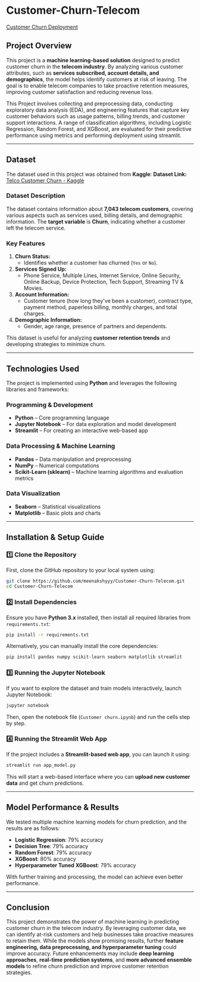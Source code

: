 # Customer-Churn-Telecom

[Customer Churn Deployment ](https://customer-churn-telecom-app.streamlit.app/)

## Project Overview
This project is a **machine learning-based solution** designed to predict customer churn in the **telecom industry**. By analyzing various customer attributes, such as **services subscribed, account details, and demographics**, the model helps identify customers at risk of leaving. The goal is to enable telecom companies to take proactive retention measures, improving customer satisfaction and reducing revenue loss.  

This Project involves collecting and preprocessing data, conducting exploratory data analysis (EDA), and engineering features that capture key customer behaviors such as usage patterns, billing trends, and customer support interactions. A range of classification algorithms, including Logistic Regression, Random Forest, and XGBoost, are evaluated for their predictive performance using metrics and performing deployment using streamlit.

---

## Dataset
The dataset used in this project was obtained from **Kaggle**:
**Dataset Link:** [Telco Customer Churn - Kaggle](https://www.kaggle.com/datasets/blastchar/telco-customer-churn)

### Dataset Description
The dataset contains information about **7,043 telecom customers**, covering various aspects such as services used, billing details, and demographic information. The **target variable** is **Churn**, indicating whether a customer left the telecom service.

### Key Features
1. **Churn Status:**
   - Identifies whether a customer has churned (`Yes` or `No`).
2. **Services Signed Up:**
   - Phone Service, Multiple Lines, Internet Service, Online Security, Online Backup, Device Protection, Tech Support, Streaming TV & Movies.
3. **Account Information:**
   - Customer tenure (how long they've been a customer), contract type, payment method, paperless billing, monthly charges, and total charges.
4. **Demographic Information:**
   - Gender, age range, presence of partners and dependents.

This dataset is useful for analyzing **customer retention trends** and developing strategies to minimize churn.

---

## Technologies Used
The project is implemented using **Python** and leverages the following libraries and frameworks:

### Programming & Development
- **Python** – Core programming language
- **Jupyter Notebook** – For data exploration and model development
- **Streamlit** – For creating an interactive web-based app

### Data Processing & Machine Learning
- **Pandas** – Data manipulation and preprocessing
- **NumPy** – Numerical computations
- **Scikit-Learn (sklearn)** – Machine learning algorithms and evaluation metrics

### Data Visualization
- **Seaborn** – Statistical visualizations
- **Matplotlib** – Basic plots and charts

---

## Installation & Setup Guide

### 1️⃣ Clone the Repository
First, clone the GitHub repository to your local system using:
```bash
git clone https://github.com/meenakshyyy/Customer-Churn-Telecom.git
cd Customer-Churn-Telecom
```

### 2️⃣ Install Dependencies
Ensure you have **Python 3.x** installed, then install all required libraries from `requirements.txt`:
```bash
pip install -r requirements.txt
```

Alternatively, you can manually install the core dependencies:
```bash
pip install pandas numpy scikit-learn seaborn matplotlib streamlit
```

### 3️⃣ Running the Jupyter Notebook
If you want to explore the dataset and train models interactively, launch Jupyter Notebook:
```bash
jupyter notebook
```
Then, open the notebook file (`Customer churn.ipynb`) and run the cells step by step.

### 4️⃣ Running the Streamlit Web App
If the project includes a **Streamlit-based web app**, you can launch it using:
```bash
streamlit run app_model.py
```
This will start a web-based interface where you can **upload new customer data** and get churn predictions.

---

## Model Performance & Results
We tested multiple machine learning models for churn prediction, and the results are as follows:

- **Logistic Regression**: 79% accuracy
- **Decision Tree**: 79% accuracy
- **Random Forest**: 79% accuracy
- **XGBoost**: 80% accuracy
- **Hyperparameter Tuned XGBoost**: 79% accuracy

With further training and processing, the model can achieve even better performance.

---

## Conclusion
This project demonstrates the power of machine learning in predicting customer churn in the telecom industry. By leveraging customer data, we can identify at-risk customers and help businesses take proactive measures to retain them. While the models show promising results, further **feature engineering, data preprocessing, and hyperparameter tuning** could improve accuracy. Future enhancements may include **deep learning approaches**, **real-time prediction systems**, and **more advanced ensemble models** to refine churn prediction and improve customer retention strategies.


